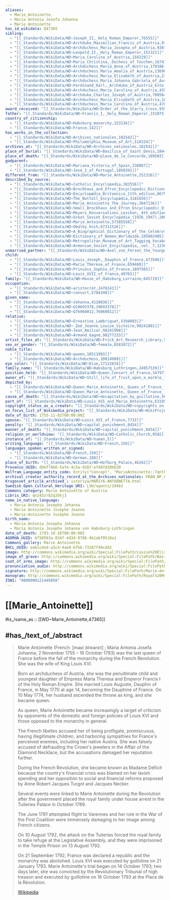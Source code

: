 ```yaml
---
aliases:
  - Marie_Antoinette,
  - Maria Antonia Josefa Johanna
  - Marie Antoinette
has_id_wikidata: Q47365
sibling:
  - "[[_Standards/WikiData/WD~Joseph_II,_Holy_Roman_Emperor,76555]]"
  - "[[_Standards/WikiData/WD~Archduke_Maximilian_Francis_of_Austria,93362]]"
  - "[[_Standards/WikiData/WD~Archduchess_Maria_Josepha_of_Austria,93810]]"
  - "[[_Standards/WikiData/WD~Leopold_II,_Holy_Roman_Emperor,151321]]"
  - "[[_Standards/WikiData/WD~Maria_Carolina_of_Austria,158229]]"
  - "[[_Standards/WikiData/WD~Maria_Christina,_Duchess_of_Teschen,167439]]"
  - "[[_Standards/WikiData/WD~Archduchess_Maria_Anna_of_Austria,170186]]"
  - "[[_Standards/WikiData/WD~Archduchess_Maria_Amalia_of_Austria,236907]]"
  - "[[_Standards/WikiData/WD~Archduchess_Maria_Elisabeth_of_Austria,236924]]"
  - "[[_Standards/WikiData/WD~Archduchess_Maria_Johanna_Gabriela_of_Austria,237458]]"
  - "[[_Standards/WikiData/WD~Ferdinand_Karl,_Archduke_of_Austria_Este,328233]]"
  - "[[_Standards/WikiData/WD~Archduchess_Maria_Carolina_of_Austria,435955]]"
  - "[[_Standards/WikiData/WD~Archduke_Charles_Joseph_of_Austria,700564]]"
  - "[[_Standards/WikiData/WD~Archduchess_Maria_Elisabeth_of_Austria,1895832]]"
  - "[[_Standards/WikiData/WD~Archduchess_Maria_Carolina_of_Austria,4785857]]"
award_received: "[[_Standards/WikiData/WD~Order_of_the_Starry_Cross,93919]]"
father: "[[_Standards/WikiData/WD~Francis_I,_Holy_Roman_Emperor,151075]]"
country_of_citizenship:
  - "[[_Standards/WikiData/WD~Habsburg_monarchy,153136]]"
  - "[[_Standards/WikiData/WD~France,142]]"
has_works_in_the_collection:
  - "[[_Standards/WikiData/WD~Archives_nationales,182542]]"
  - "[[_Standards/WikiData/WD~Philadelphia_Museum_of_Art,510324]]"
archives_at: "[[_Standards/WikiData/WD~Archives_nationales,182542]]"
place_of_burial: "[[_Standards/WikiData/WD~Basilica_of_Saint_Denis,184407]]"
place_of_death: "[[_Standards/WikiData/WD~place_de_la_Concorde,189503]]"
godparent:
  - "[[_Standards/WikiData/WD~Mariana_Victoria_of_Spain,230887]]"
  - "[[_Standards/WikiData/WD~José_I_of_Portugal,1058391]]"
different_from: "[[_Standards/WikiData/WD~Marie_Antoinette,252316]]"
described_by_source:
  - "[[_Standards/WikiData/WD~Catholic_Encyclopedia,302556]]"
  - "[[_Standards/WikiData/WD~Brockhaus_and_Efron_Encyclopedic_Dictionary,602358]]"
  - "[[_Standards/WikiData/WD~Encyclopædia_Britannica_11th_edition,867541]]"
  - "[[_Standards/WikiData/WD~The_Nuttall_Encyclopædia,3181656]]"
  - "[[_Standards/WikiData/WD~Marie_Antoinette_The_Journey,3847136]]"
  - "[[_Standards/WikiData/WD~Small_Brockhaus_and_Efron_Encyclopedic_Dictionary,19180675]]"
  - "[[_Standards/WikiData/WD~Meyers_Konversations_Lexikon,_4th_edition_(1885_1890),19219752]]"
  - "[[_Standards/WikiData/WD~Great_Soviet_Encyclopedia_(1926_1947),20078554]]"
  - "[[_Standards/WikiData/WD~Marie_Antoinette,57385558]]"
  - "[[_Standards/WikiData/WD~Obálky_knih,67311526]]"
  - "[[_Standards/WikiData/WD~A_Biographical_Dictionary_of_the_Celebrated_Women_of_Every_Age_and_Country,103843006]]"
  - "[[_Standards/WikiData/WD~Dictionary_of_Women_Worldwide,105802405]]"
  - "[[_Standards/WikiData/WD~Metropolitan_Museum_of_Art_Tagging_Vocabulary,106727050]]"
  - "[[_Standards/WikiData/WD~Armenian_Soviet_Encyclopedia,_vol._7,123625363]]"
unmarried_partner: "[[_Standards/WikiData/WD~Axel_von_Fersen_the_Younger,455071]]"
child:
  - "[[_Standards/WikiData/WD~Louis_Joseph,_Dauphin_of_France,473506]]"
  - "[[_Standards/WikiData/WD~Marie_Thérèse_of_France,659488]]"
  - "[[_Standards/WikiData/WD~Princess_Sophie_of_France,1897565]]"
  - "[[_Standards/WikiData/WD~Louis_XVII_of_France,49765]]"
family: "[[_Standards/WikiData/WD~House_of_Habsburg_Lorraine,645719]]"
occupation:
  - "[[_Standards/WikiData/WD~aristocrat,2478141]]"
  - "[[_Standards/WikiData/WD~consort,5784340]]"
given_name:
  - "[[_Standards/WikiData/WD~Johanna,4120836]]"
  - "[[_Standards/WikiData/WD~Q19693378,19693378]]"
  - "[[_Standards/WikiData/WD~Q76960012,76960012]]"
relative:
  - "[[_Standards/WikiData/WD~Ernestine_Lambriquet,5394093]]"
  - "[[_Standards/WikiData/WD~_Zoë_Jeanne_Louise_Victoire,98241801]]"
  - "[[_Standards/WikiData/WD~Jean_Amilcar,98241908]]"
  - "[[_Standards/WikiData/WD~Armand_Gagné,98277233]]"
artist_files_at: "[[_Standards/WikiData/WD~Frick_Art_Research_Library,5503390]]"
sex_or_gender: "[[_Standards/WikiData/WD~female,6581072]]"
noble_title:
  - "[[_Standards/WikiData/WD~queen,16511993]]"
  - "[[_Standards/WikiData/WD~Archduchess,100149091]]"
eye_color: "[[_Standards/WikiData/WD~blue,17122834]]"
family_name: "[[_Standards/WikiData/WD~Habsburg_Lothringen,24957539]]"
position_held: "[[_Standards/WikiData/WD~Queen_Consort_of_France,34797717]]"
owner_of: "[[_Standards/WikiData/WD~Still_life_of_fruit_upon_a_marble_ledge,_a_bird's_nest_to_the_right_and_a_basket_of_flowers_above,_insects_throughout,50620952]]"
depicted_by:
  - "[[_Standards/WikiData/WD~Queen_Marie_Antoinette,_Queen_of_France_(1755_1793)_(after_Mme._Vigee_Le_Brun),52229635]]"
  - "[[_Standards/WikiData/WD~Queen_Marie_Antoinette,_Queen_of_France_(1755_1793)_as_Widowed_Prisoner_in_the_Temple,_1793,52285349]]"
cause_of_death: "[[_Standards/WikiData/WD~decapitation_by_guillotine,56649284]]"
part_of: "[[_Standards/WikiData/WD~Louis_XVI_and_Marie_Antoinette,63195721]]"
copyright_status_as_a_creator: "[[_Standards/WikiData/WD~copyrights_on_works_have_expired,71887839]]"
on_focus_list_of_Wikimedia_project: "[[_Standards/WikiData/WD~WikiProject_PCC_Wikidata_Pilot_Frick_Art_Reference_Library,104694359]]"
date_of_birth: 1755-11-02T00:00:00Z
spouse: "[[_Standards/WikiData/WD~Louis_XVI_of_France,7732]]"
penalty: "[[_Standards/WikiData/WD~capital_punishment,8454]]"
manner_of_death: "[[_Standards/WikiData/WD~capital_punishment,8454]]"
religion_or_worldview: "[[_Standards/WikiData/WD~Catholic_Church,9592]]"
instance_of: "[[_Standards/WikiData/WD~human,5]]"
writing_language: "[[_Standards/WikiData/WD~French,150]]"
languages_spoken_written_or_signed:
  - "[[_Standards/WikiData/WD~French,150]]"
  - "[[_Standards/WikiData/WD~German,188]]"
place_of_birth: "[[_Standards/WikiData/WD~Hofburg_Palace,46242]]"
Provenio_UUID: db6f74b6-5afe-4c5a-9287-ef497d20bb39
Wolfram_Language_entity_code: Entity["Concept", "MarieAntoinette::7qntk"]
archival_creator_authority_record_at_the_Archives_nationales: FRAN_NP_051364
Krugosvet_article_archived_: istoriya/MARIYA-ANTUANETTA.html
Swedish_Open_Cultural_Heritage_URI: LSH/agents/19463
Commons_category: Marie Antoinette of Austria
Libris_URI: qn245zr82q35kj3
name_in_native_language:
  - Maria Antonia Josepha Johanna
  - Marie Antoinette Josèphe Jeanne
  - Marie-Antoinette Josèphe Jeanne
birth_name:
  - Maria Antonia Josepha Johanna
  - Maria Antonia Josepha Johanna von Habsburg-Lothringen
date_of_death: 1793-10-16T00:00:00Z
AGORHA_UUID: 6f50503a-834f-4d34-9786-4b1abf9510a1
Commons_gallery: Marie Antoinette
BHCL_UUID: ea61cded-a3c4-4ae0-bfbb-73287f49cd42
image: http://commons.wikimedia.org/wiki/Special:FilePath/Louise%20Elisabeth%20Vig%C3%A9e-Lebrun%20-%20Marie-Antoinette%20dit%20%C2%AB%20%C3%A0%20la%20Rose%20%C2%BB%20-%20Google%20Art%20Project.jpg
image_of_grave: http://commons.wikimedia.org/wiki/Special:FilePath/Basilica%20di%20saint%20Denis%20tomba%20luigi%20xvi%20e%20maria%20antonietta.JPG
coat_of_arms_image: http://commons.wikimedia.org/wiki/Special:FilePath/CoA%20of%20Marie-Antoinette%20of%20Austria.png
pronunciation_audio: http://commons.wikimedia.org/wiki/Special:FilePath/LL-Q150%20%28fra%29-Exilexi-Marie-Antoinette.wav
signature: http://commons.wikimedia.org/wiki/Special:FilePath/Marie-AntoinetteSignature.png
monogram: http://commons.wikimedia.org/wiki/Special:FilePath/Royal%20Monogram%20of%20Queen%20Marie-Antoinette%20of%20France.svg
ISNI: "0000000121445058"
---
```


# [[Marie_Antoinette]] 

#is_/same_as :: [[WD~Marie_Antoinette,47365]] 

## #has_/text_of_/abstract 

> Marie Antoinette (French: [maʁi ɑ̃twanɛt] ; Maria Antonia Josefa Johanna; 
> 2 November 1755 – 16 October 1793) was the last queen of France 
> before the fall of the monarchy during the French Revolution. 
> She was the wife of King Louis XVI. 
>
> Born an archduchess of Austria, she was the penultimate child 
> and youngest daughter of Empress Maria Theresa and Emperor Francis I of the Holy Roman Empire. 
> She married Louis Auguste, Dauphin of France, in May 1770 at age 14, 
> becoming the Dauphine of France. 
> On 10 May 1774, her husband ascended the throne as king, and she became queen.
>
> As queen, Marie Antoinette became increasingly a target of criticism 
> by opponents of the domestic and foreign policies of Louis XVI 
> and those opposed to the monarchy in general. 
> 
> The French libelles accused her of being profligate, promiscuous, having illegitimate children, 
> and harboring sympathies for France's perceived enemies, including her native Austria. 
> She was falsely accused of defrauding the Crown's jewelers 
> in the Affair of the Diamond Necklace, but the accusations damaged her reputation further. 
> 
> During the French Revolution, she became known as Madame Déficit 
> because the country's financial crisis was blamed on her lavish spending 
> and her opposition to social and financial reforms proposed by Anne Robert Jacques Turgot and Jacques Necker.
>
> Several events were linked to Marie Antoinette during the Revolution 
> after the government placed the royal family under house arrest 
> in the Tuileries Palace in October 1789. 
> 
> The June 1791 attempted flight to Varennes and her role in the War of the First Coalition 
> were immensely damaging to her image among French citizens. 
> 
> On 10 August 1792, the attack on the Tuileries 
> forced the royal family to take refuge at the Legislative Assembly, 
> and they were imprisoned in the Temple Prison on 13 August 1792. 
> 
> On 21 September 1792, France was declared a republic and the monarchy was abolished. 
> Louis XVI was executed by guillotine on 21 January 1793. 
> Marie Antoinette's trial began on 14 October 1793; 
> two days later, she was convicted by the Revolutionary Tribunal of high treason 
> and executed by guillotine on 16 October 1793 at the Place de la Révolution.
>
> [Wikipedia](https://en.wikipedia.org/wiki/Marie%20Antoinette) 

